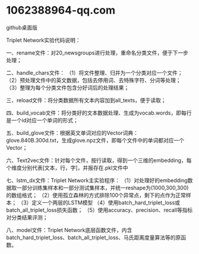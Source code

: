 # 1062388964-qq.com
github桌面版

Triplet Network实验代码说明：

一、rename文件：对20_newsgroups进行处理，重命名分类文件，便于下一步处理；

二、handle_chars文件：
（1）将文件整理、归并为一个分类对应一个文件；
（2）预处理文件中的英文数据，包括去停用词、去特殊字符、分词等处理；
（3）整理为每个分类文件包含分好词后的处理结果；

三、reload文件：将分类数据所有文本内容加到all_texts，便于读取；

四、build_vocab文件：将分类好的文本数据处理、生成为vocab.words，即每行是一个id对应一个单词的形式；

五、build_glove文件：根据英文单词对应的Vector词典：glove.840B.300d.txt，生成glove.npz文件，即每个文件中的单词都对应一个Vector；

六、Text2vec文件：针对每个文件，按行读取，得到一个三维的embedding，每个维度分别代表[文本，行，字]，并报存在.pkl文件中

七、lstm_dx文件：Triplet Network主实验程序：
（1）对处理好的embedding数据取一部分训练集样本和一部分测试集样本，并统一reshape为(1000,300,300)的数组格式；
（2）使用孤立森林的方式排除100个异常点，剩下的点作为正常样本；
（3）定义一个两层的LSTM模型
（4）使用batch_hard_triplet_loss或batch_all_triplet_loss损失函数；
（5）使用accuracy、precision、recall等指标对分类结果评测；

八、model文件：Triplet Network底层函数文件，内含batch_hard_triplet_loss、batch_all_triplet_loss、马氏距离度量算法等的原函数。
